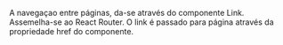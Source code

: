 A navegaçao entre páginas, da-se através do componente Link. Assemelha-se ao React Router.
O link é passado para página através da propriedade href do componente.